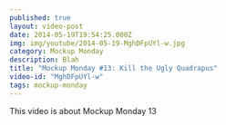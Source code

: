 ```yaml
---
published: true
layout: video-post
date: 2014-05-19T19:54:25.000Z
img: img/youtube/2014-05-19-MghDFpUYl-w.jpg
category: Mockup Monday
description: Blah
title: "Mockup Monday #13: Kill the Ugly Quadrapus"
video-id: "MghDFpUYl-w"
tags: mockup-monday
---
```

This video is about Mockup Monday 13
